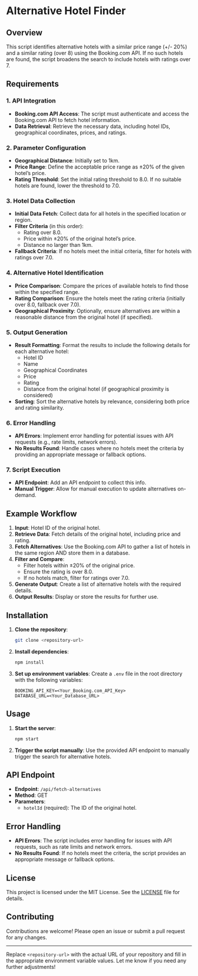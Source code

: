 # Alternative Hotel Finder

## Overview

This script identifies alternative hotels with a similar price range (+/- 20%) and a similar rating (over 8) using the Booking.com API. If no such hotels are found, the script broadens the search to include hotels with ratings over 7.

## Requirements

### 1. API Integration

-   **Booking.com API Access**: The script must authenticate and access the Booking.com API to fetch hotel information.
-   **Data Retrieval**: Retrieve the necessary data, including hotel IDs, geographical coordinates, prices, and ratings.

### 2. Parameter Configuration

-   **Geographical Distance**: Initially set to 1km.
-   **Price Range**: Define the acceptable price range as ±20% of the given hotel’s price.
-   **Rating Threshold**: Set the initial rating threshold to 8.0. If no suitable hotels are found, lower the threshold to 7.0.

### 3. Hotel Data Collection

-   **Initial Data Fetch**: Collect data for all hotels in the specified location or region.
-   **Filter Criteria** (in this order):
    -   Rating over 8.0.
    -   Price within ±20% of the original hotel’s price.
    -   Distance no larger than 1km.
-   **Fallback Criteria**: If no hotels meet the initial criteria, filter for hotels with ratings over 7.0.

### 4. Alternative Hotel Identification

-   **Price Comparison**: Compare the prices of available hotels to find those within the specified range.
-   **Rating Comparison**: Ensure the hotels meet the rating criteria (initially over 8.0, fallback over 7.0).
-   **Geographical Proximity**: Optionally, ensure alternatives are within a reasonable distance from the original hotel (if specified).

### 5. Output Generation

-   **Result Formatting**: Format the results to include the following details for each alternative hotel:
    -   Hotel ID
    -   Name
    -   Geographical Coordinates
    -   Price
    -   Rating
    -   Distance from the original hotel (if geographical proximity is considered)
-   **Sorting**: Sort the alternative hotels by relevance, considering both price and rating similarity.

### 6. Error Handling

-   **API Errors**: Implement error handling for potential issues with API requests (e.g., rate limits, network errors).
-   **No Results Found**: Handle cases where no hotels meet the criteria by providing an appropriate message or fallback options.

### 7. Script Execution

-   **API Endpoint**: Add an API endpoint to collect this info.
-   **Manual Trigger**: Allow for manual execution to update alternatives on-demand.

## Example Workflow

1. **Input**: Hotel ID of the original hotel.
2. **Retrieve Data**: Fetch details of the original hotel, including price and rating.
3. **Fetch Alternatives**: Use the Booking.com API to gather a list of hotels in the same region AND store them in a database.
4. **Filter and Compare**:
    - Filter hotels within ±20% of the original price.
    - Ensure the rating is over 8.0.
    - If no hotels match, filter for ratings over 7.0.
5. **Generate Output**: Create a list of alternative hotels with the required details.
6. **Output Results**: Display or store the results for further use.

## Installation

1. **Clone the repository**:

    ```sh
    git clone <repository-url>
    ```

2. **Install dependencies**:

    ```sh
    npm install
    ```

3. **Set up environment variables**: Create a `.env` file in the root directory with the following variables:
    ```env
    BOOKING_API_KEY=<Your_Booking.com_API_Key>
    DATABASE_URL=<Your_Database_URL>
    ```

## Usage

1. **Start the server**:

    ```sh
    npm start
    ```

2. **Trigger the script manually**: Use the provided API endpoint to manually trigger the search for alternative hotels.

## API Endpoint

-   **Endpoint**: `/api/fetch-alternatives`
-   **Method**: GET
-   **Parameters**:
    -   `hotelId` (required): The ID of the original hotel.

## Error Handling

-   **API Errors**: The script includes error handling for issues with API requests, such as rate limits and network errors.
-   **No Results Found**: If no hotels meet the criteria, the script provides an appropriate message or fallback options.

## License

This project is licensed under the MIT License. See the [LICENSE](LICENSE) file for details.

## Contributing

Contributions are welcome! Please open an issue or submit a pull request for any changes.

---

Replace `<repository-url>` with the actual URL of your repository and fill in the appropriate environment variable values. Let me know if you need any further adjustments!
